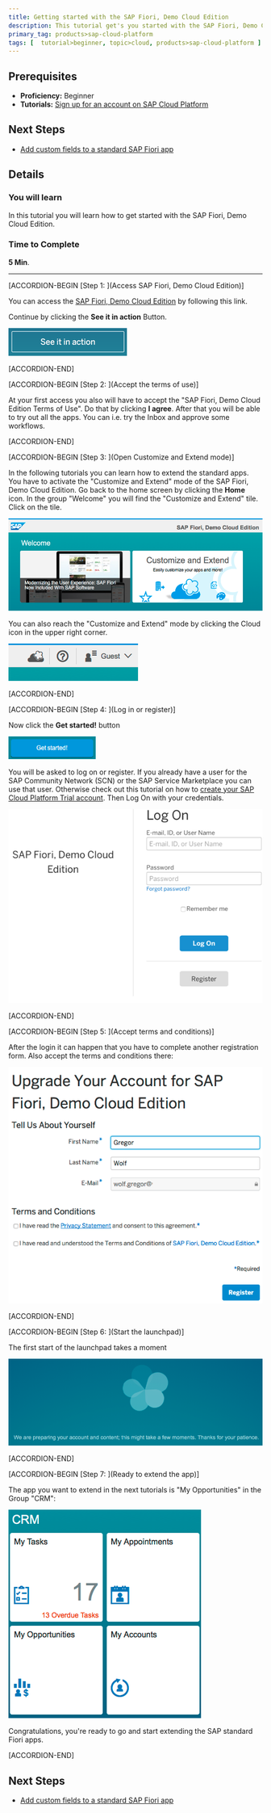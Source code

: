 ```yaml
---
title: Getting started with the SAP Fiori, Demo Cloud Edition
description: This tutorial get's you started with the SAP Fiori, Demo Cloud Edition
primary_tag: products>sap-cloud-platform
tags: [  tutorial>beginner, topic>cloud, products>sap-cloud-platform ]
---
```

## Prerequisites  
- **Proficiency:** Beginner
- **Tutorials:** [Sign up for an account on SAP Cloud Platform](https://www.sap.com/developer/tutorials/hcp-create-trial-account.html)

## Next Steps
- [Add custom fields to a standard SAP Fiori app](https://www.sap.com/developer/tutorials/hcp-fiori-cloud-edition-add-fields.html)

## Details
### You will learn  
In this tutorial you will learn how to get started with the SAP Fiori, Demo Cloud Edition.

### Time to Complete
**5 Min**.

---

[ACCORDION-BEGIN [Step 1: ](Access SAP Fiori, Demo Cloud Edition)]

You can access the [SAP Fiori, Demo Cloud Edition](https://www.sapfioritrial.com/) by following this link.

Continue by clicking the **See it in action** Button.

![See it in action](0.png)


[ACCORDION-END]

[ACCORDION-BEGIN [Step 2: ](Accept the terms of use)]

At your first access you also will have to accept the "SAP Fiori, Demo Cloud Edition Terms of Use". Do that by clicking **I agree**. After that you will be able to try out all the apps. You can i.e. try the Inbox and approve some workflows.


[ACCORDION-END]

[ACCORDION-BEGIN [Step 3: ](Open Customize and Extend mode)]

In the following tutorials you can learn how to extend the standard apps. You have to activate the "Customize and Extend" mode of the SAP Fiori, Demo Cloud Edition. Go back to the home screen by clicking the **Home** icon. In the group "Welcome" you will find the "Customize and Extend" tile. Click on the tile.

![SAP Fiori, Demo Cloud Edition - Welcome screen](1.png)

You can also reach the "Customize and Extend" mode by clicking the Cloud icon in the upper right corner.

![Get started!](7.png)


[ACCORDION-END]

[ACCORDION-BEGIN [Step 4: ](Log in or register)]

Now click the **Get started!** button

![Get started!](2.png)

You will be asked to log on or register. If you already have a user for the SAP Community Network (SCN) or the SAP Service Marketplace you can use that user. Otherwise check out this tutorial on how to [create your SAP Cloud Platform Trial account](https://www.sap.com/developer/tutorials/hcp-create-trial-account.html). Then Log On with your credentials.

![Log On screen](3.png)


[ACCORDION-END]

[ACCORDION-BEGIN [Step 5: ](Accept terms and conditions)]

After the login it can happen that you have to complete another registration form. Also accept the terms and conditions there:

![registration form](4.png)


[ACCORDION-END]

[ACCORDION-BEGIN [Step 6: ](Start the launchpad)]

The first start of the launchpad takes a moment

![launchpad start](5.png)


[ACCORDION-END]

[ACCORDION-BEGIN [Step 7: ](Ready to extend the app)]

The app you want to extend in the next tutorials is "My Opportunities" in the Group "CRM":

![Fiori launchpad group CRM](6.png)

Congratulations, you're ready to go and start extending the SAP standard Fiori apps.


[ACCORDION-END]



## Next Steps
- [Add custom fields to a standard SAP Fiori app](https://www.sap.com/developer/tutorials/hcp-fiori-cloud-edition-add-fields.html)
